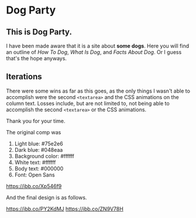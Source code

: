 # Dog Party

## This is Dog Party. 

I have been made aware that it is a site about **some dogs**. 
Here you will find an outline of *How To Dog*, *What Is Dog*, and *Facts About Dog*.
Or I guess that's the hope anyways. 

## Iterations

There were some wins as far as this goes, as the only things I wasn't able to accomplish were the second `<textarea>` and the CSS animations on the column text. 
Losses include, but are not limited to, not being able to accomplish the second `<textarea>` or the CSS animations. 

Thank you for your time. 

The original comp was
1. Light blue: #75e2e6
2. Dark blue: #048eaa
3. Background color: #ffffff
4. White text: #ffffff
5. Body text: #000000
6. Font: Open Sans

https://ibb.co/Xp546f9

And the final design is as follows.

https://ibb.co/PY2KdMJ
https://ibb.co/ZN9V78H
